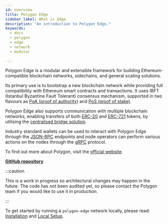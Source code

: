```yaml
---
id: overview 
title: Polygon Edge
sidebar_label: What is Edge
description: "An introduction to Polygon Edge."
keywords:
  - docs
  - polygon
  - edge
  - network
  - modular
  
---
```


Polygon Edge is a modular and extensible framework for building Ethereum-compatible blockchain networks, sidechains, and general scaling solutions.

Its primary use is to bootstrap a new blockchain network while providing full compatibility with Ethereum smart contracts and transactions. It uses IBFT (Istanbul Byzantine Fault Tolerant) consensus mechanism, supported in two flavours as [PoA (proof of authority)](/docs/edge/consensus/poa) and [PoS (proof of stake)](/docs/edge/consensus/pos-stake-unstake).

Polygon Edge also supports communication with multiple blockchain networks, enabling transfers of both [ERC-20](https://ethereum.org/en/developers/docs/standards/tokens/erc-20) and [ERC-721](https://ethereum.org/en/developers/docs/standards/tokens/erc-721) tokens, by utilising the [centralised bridge solution](/docs/edge/additional-features/chainbridge/overview).

Industry standard wallets can be used to interact with Polygon Edge through the [JSON-RPC](/docs/edge/working-with-node/query-json-rpc) endpoints and node operators can perform various actions on the nodes through the [gRPC](/docs/edge/working-with-node/query-operator-info) protocol.

To find out more about Polygon, visit the [official website](https://polygon.technology).

**[GitHub repository](https://github.com/0xPolygon/polygon-edge)**

:::caution

This is a work in progress so architectural changes may happen in the future. The code has not been audited
yet, so please contact the Polygon team if you would like to use it in production.

:::



To get started by running a `polygon-edge` network locally, please read: [Installation](/docs/edge/get-started/installation) and [Local Setup](/docs/edge/get-started/set-up-ibft-locally).
